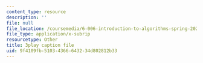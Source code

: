 ```yaml
---
content_type: resource
description: ''
file: null
file_location: /coursemedia/6-006-introduction-to-algorithms-spring-2020/9f4109fb51034366643234d802812b33_wEKFGdo4Sck.srt
file_type: application/x-subrip
resourcetype: Other
title: 3play caption file
uid: 9f4109fb-5103-4366-6432-34d802812b33
---
```

